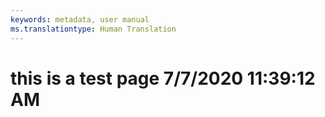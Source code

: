 ```yaml
---
keywords: metadata, user manual
ms.translationtype: Human Translation
---
```

# this is a test page 7/7/2020 11:39:12 AM